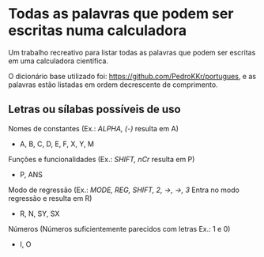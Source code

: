 # Todas as palavras que podem ser escritas numa calculadora
Um trabalho recreativo para listar todas as palavras que podem ser escritas em uma calculadora científica.

O dicionário base utilizado foi: https://github.com/PedroKKr/portugues, e as palavras estão listadas em ordem decrescente de comprimento.

## Letras ou sílabas possíveis de uso
Nomes de constantes (Ex.: *ALPHA, (-)* resulta em A)
- A, B, C, D, E, F, X, Y, M 

Funções e funcionalidades (Ex.: *SHIFT, nCr* resulta em P)
- P, ANS

Modo de regressão (Ex.: *MODE, REG, SHIFT, 2, →, →, 3* Entra no modo regressão e resulta em R)
- R, N, SY, SX

Números (Números suficientemente parecidos com letras Ex.: 1 e 0)
- I, O
